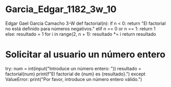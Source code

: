 # Garcia_Edgar_1182_3w_10
Edgar Gael Garcia Camacho 3-W
def factorial(n):
    if n < 0:
        return "El factorial no está definido para números negativos."
    elif n == 0 or n == 1:
        return 1
    else:
        resultado = 1
        for i in range(2, n + 1):
            resultado *= i
        return resultado

# Solicitar al usuario un número entero
try:
    num = int(input("Introduce un número entero: "))
    resultado = factorial(num)
    print(f"El factorial de {num} es {resultado}.")
except ValueError:
    print("Por favor, introduce un número entero válido.")
